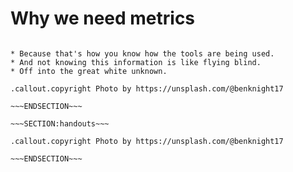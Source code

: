 <!SLIDE[bg=_images/cockpit.png] center subsection nofooter>
# Why we need metrics

~~~SECTION:notes~~~

* Because that's how you know how the tools are being used.
* And not knowing this information is like flying blind.
* Off into the great white unknown.

.callout.copyright Photo by https://unsplash.com/@benknight17

~~~ENDSECTION~~~

~~~SECTION:handouts~~~

.callout.copyright Photo by https://unsplash.com/@benknight17

~~~ENDSECTION~~~

